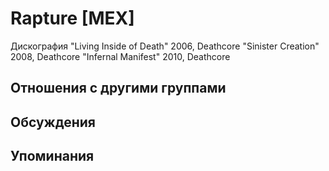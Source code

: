 # Rapture [MEX]

Дискография
"Living Inside of Death" 2006, Deathcore
"Sinister Creation" 2008, Deathcore
"Infernal Manifest" 2010, Deathcore

## Отношения с другими группами


## Обсуждения


## Упоминания

